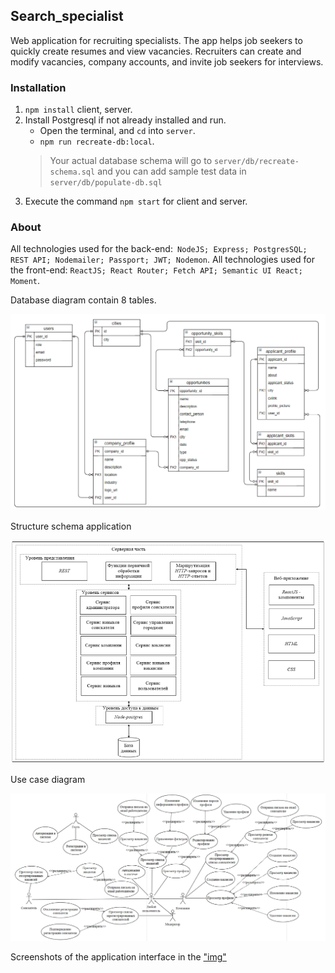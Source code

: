 ## Search_specialist

Web application for recruiting specialists. The app helps job seekers to quickly create resumes and view vacancies. Recruiters can create and modify vacancies, company accounts, and invite job seekers for interviews.

### Installation
1. `npm install` client, server.
2. Install Postgresql if not already installed and run. 
   - Open the terminal, and `cd` into `server`. 
   - `npm run recreate-db:local`.
   > Your actual database schema will go to `server/db/recreate-schema.sql` and you can add sample test data in `server/db/populate-db.sql`
3. Execute the command `npm start` for client and server.

### About
All technologies used for the back-end:` NodeJS; Express; PostgresSQL; REST API; Nodemailer; Passport; JWT; Nodemon`. All technologies used for the front-end: `ReactJS; React Router; Fetch API; Semantic UI React; Moment`.

Database diagram contain 8 tables.

![dbdiagram](SEARCHSPECIALIST/img/database_diagram.PNG)

Structure schema application

![structure](SEARCHSPECIALIST/img/structure_sheme_application.PNG)

Use case diagram

![use](SEARCHSPECIALIST/img/use_case_diagram.PNG)

Screenshots of the application interface in the ["img"](https://github.com/JustAnya/Search_specialist/tree/main/SEARCHSPECIALIST/img)
